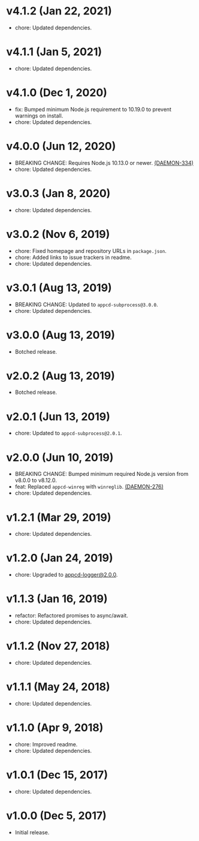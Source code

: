 # v4.1.2 (Jan 22, 2021)

 * chore: Updated dependencies.

# v4.1.1 (Jan 5, 2021)

 * chore: Updated dependencies.

# v4.1.0 (Dec 1, 2020)

 * fix: Bumped minimum Node.js requirement to 10.19.0 to prevent warnings on install.
 * chore: Updated dependencies.

# v4.0.0 (Jun 12, 2020)

 * BREAKING CHANGE: Requires Node.js 10.13.0 or newer.
   [(DAEMON-334)](https://jira.appcelerator.org/browse/DAEMON-334)
 * chore: Updated dependencies.

# v3.0.3 (Jan 8, 2020)

 * chore: Updated dependencies.

# v3.0.2 (Nov 6, 2019)

 * chore: Fixed homepage and repository URLs in `package.json`.
 * chore: Added links to issue trackers in readme.
 * chore: Updated dependencies.

# v3.0.1 (Aug 13, 2019)

 * BREAKING CHANGE: Updated to `appcd-subprocess@3.0.0`.
 * chore: Updated dependencies.

# v3.0.0 (Aug 13, 2019)

 * Botched release.

# v2.0.2 (Aug 13, 2019)

 * Botched release.

# v2.0.1 (Jun 13, 2019)

 * chore: Updated to `appcd-subprocess@2.0.1`.

# v2.0.0 (Jun 10, 2019)

 * BREAKING CHANGE: Bumped minimum required Node.js version from v8.0.0 to v8.12.0.
 * feat: Replaced `appcd-winreg` with `winreglib`.
   [(DAEMON-276)](https://jira.appcelerator.org/browse/DAEMON-276)
 * chore: Updated dependencies.

# v1.2.1 (Mar 29, 2019)

 * chore: Updated dependencies.

# v1.2.0 (Jan 24, 2019)

 * chore: Upgraded to appcd-logger@2.0.0.

# v1.1.3 (Jan 16, 2019)

 * refactor: Refactored promises to async/await.
 * chore: Updated dependencies.

# v1.1.2 (Nov 27, 2018)

 * chore: Updated dependencies.

# v1.1.1 (May 24, 2018)

 * chore: Updated dependencies.

# v1.1.0 (Apr 9, 2018)

 * chore: Improved readme.
 * chore: Updated dependencies.

# v1.0.1 (Dec 15, 2017)

 * chore: Updated dependencies.

# v1.0.0 (Dec 5, 2017)

 - Initial release.
